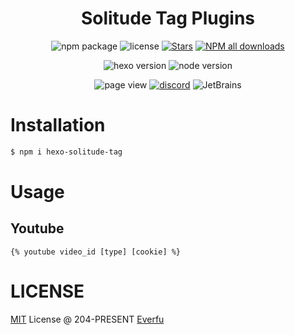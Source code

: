 <div align="center">

# Solitude Tag Plugins

![npm package](https://img.shields.io/npm/v/hexo-solitude-tag?style=for-the-badge)
![license](https://img.shields.io/github/license/everfu/hexo-solitude-tag?color=FF5531&style=for-the-badge)
[![Stars](https://img.shields.io/github/stars/everfu/hexo-solitude-tag?style=for-the-badge)](https://github.com/everfu/hexo-solitude-tag/stargazers)
[![NPM all downloads](https://img.shields.io/npm/dy/hexo-solitude-tag?color=white&style=for-the-badge)](https://www.npmjs.com/package/hexo-solitude-tag)

![hexo version](https://img.shields.io/badge/hexo-7.0.0+-blue?logo=hexo&logoColor=white&style=for-the-badge)
![node version](https://img.shields.io/badge/node-14.0.0+-white?logo=node.js&logoColor=white&style=for-the-badge)

![page view](https://komarev.com/ghpvc/?username=hexo-solitude-tag&abbreviated=true&style=for-the-badge)
[![discord](https://img.shields.io/discord/1266610921942548553?style=for-the-badge&logo=discord&label=discord&logoColor=white)](https://discord.gg/HZXAnK4Sut)
![JetBrains](https://img.shields.io/badge/jetbrains-support-black?logo=jetbrains&style=for-the-badge)

</div>

# Installation

```sh
$ npm i hexo-solitude-tag
```

# Usage

## Youtube

```ejs
{% youtube video_id [type] [cookie] %}
```

# LICENSE

[MIT](./LICENSE) License @ 204-PRESENT [Everfu](https://github.com/everfu)
